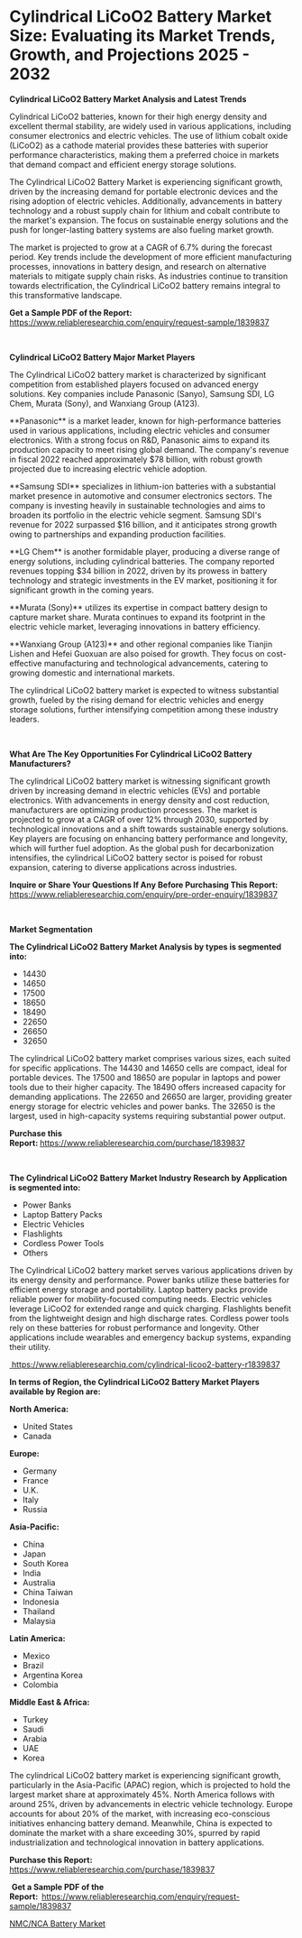 <p><h1>Cylindrical LiCoO2 Battery Market Size: Evaluating its Market Trends, Growth, and Projections 2025 - 2032</h1></p><p><strong>Cylindrical LiCoO2 Battery Market Analysis and Latest Trends</strong></p>
<p><p>Cylindrical LiCoO2 batteries, known for their high energy density and excellent thermal stability, are widely used in various applications, including consumer electronics and electric vehicles. The use of lithium cobalt oxide (LiCoO2) as a cathode material provides these batteries with superior performance characteristics, making them a preferred choice in markets that demand compact and efficient energy storage solutions.</p><p>The Cylindrical LiCoO2 Battery Market is experiencing significant growth, driven by the increasing demand for portable electronic devices and the rising adoption of electric vehicles. Additionally, advancements in battery technology and a robust supply chain for lithium and cobalt contribute to the market's expansion. The focus on sustainable energy solutions and the push for longer-lasting battery systems are also fueling market growth.</p><p>The market is projected to grow at a CAGR of 6.7% during the forecast period. Key trends include the development of more efficient manufacturing processes, innovations in battery design, and research on alternative materials to mitigate supply chain risks. As industries continue to transition towards electrification, the Cylindrical LiCoO2 battery remains integral to this transformative landscape.</p></p>
<p><strong>Get a Sample PDF of the Report:&nbsp;</strong> <a href="https://www.reliableresearchiq.com/enquiry/request-sample/1839837?utm_campaign=1082&utm_medium=2&utm_source=Github&utm_content=ia&utm_term=14022025&utm_id=cylindrical-licoo2-battery">https://www.reliableresearchiq.com/enquiry/request-sample/1839837</a></p>
<p>&nbsp;</p>
<p><strong>Cylindrical LiCoO2 Battery Major Market Players</strong></p>
<p><p>The Cylindrical LiCoO2 battery market is characterized by significant competition from established players focused on advanced energy solutions. Key companies include Panasonic (Sanyo), Samsung SDI, LG Chem, Murata (Sony), and Wanxiang Group (A123).</p><p>**Panasonic** is a market leader, known for high-performance batteries used in various applications, including electric vehicles and consumer electronics. With a strong focus on R&D, Panasonic aims to expand its production capacity to meet rising global demand. The company's revenue in fiscal 2022 reached approximately $78 billion, with robust growth projected due to increasing electric vehicle adoption.</p><p>**Samsung SDI** specializes in lithium-ion batteries with a substantial market presence in automotive and consumer electronics sectors. The company is investing heavily in sustainable technologies and aims to broaden its portfolio in the electric vehicle segment. Samsung SDI's revenue for 2022 surpassed $16 billion, and it anticipates strong growth owing to partnerships and expanding production facilities.</p><p>**LG Chem** is another formidable player, producing a diverse range of energy solutions, including cylindrical batteries. The company reported revenues topping $34 billion in 2022, driven by its prowess in battery technology and strategic investments in the EV market, positioning it for significant growth in the coming years.</p><p>**Murata (Sony)** utilizes its expertise in compact battery design to capture market share. Murata continues to expand its footprint in the electric vehicle market, leveraging innovations in battery efficiency. </p><p>**Wanxiang Group (A123)** and other regional companies like Tianjin Lishen and Hefei Guoxuan are also poised for growth. They focus on cost-effective manufacturing and technological advancements, catering to growing domestic and international markets.</p><p>The cylindrical LiCoO2 battery market is expected to witness substantial growth, fueled by the rising demand for electric vehicles and energy storage solutions, further intensifying competition among these industry leaders.</p></p>
<p>&nbsp;</p>
<p><strong>What Are The Key Opportunities For Cylindrical LiCoO2 Battery Manufacturers?</strong></p>
<p><p>The cylindrical LiCoO2 battery market is witnessing significant growth driven by increasing demand in electric vehicles (EVs) and portable electronics. With advancements in energy density and cost reduction, manufacturers are optimizing production processes. The market is projected to grow at a CAGR of over 12% through 2030, supported by technological innovations and a shift towards sustainable energy solutions. Key players are focusing on enhancing battery performance and longevity, which will further fuel adoption. As the global push for decarbonization intensifies, the cylindrical LiCoO2 battery sector is poised for robust expansion, catering to diverse applications across industries.</p></p>
<p><strong>Inquire or Share Your Questions If Any Before Purchasing This Report:</strong> <a href="https://www.reliableresearchiq.com/enquiry/pre-order-enquiry/1839837?utm_campaign=1082&utm_medium=2&utm_source=Github&utm_content=ia&utm_term=14022025&utm_id=cylindrical-licoo2-battery">https://www.reliableresearchiq.com/enquiry/pre-order-enquiry/1839837</a></p>
<p>&nbsp;</p>
<p><strong>Market Segmentation</strong></p>
<p><strong>The Cylindrical LiCoO2 Battery Market Analysis by types is segmented into:</strong></p>
<p><ul><li>14430</li><li>14650</li><li>17500</li><li>18650</li><li>18490</li><li>22650</li><li>26650</li><li>32650</li></ul></p>
<p><p>The cylindrical LiCoO2 battery market comprises various sizes, each suited for specific applications. The 14430 and 14650 cells are compact, ideal for portable devices. The 17500 and 18650 are popular in laptops and power tools due to their higher capacity. The 18490 offers increased capacity for demanding applications. The 22650 and 26650 are larger, providing greater energy storage for electric vehicles and power banks. The 32650 is the largest, used in high-capacity systems requiring substantial power output.</p></p>
<p><strong>Purchase this Report:&nbsp;</strong><a href="https://www.reliableresearchiq.com/purchase/1839837?utm_campaign=1082&utm_medium=2&utm_source=Github&utm_content=ia&utm_term=14022025&utm_id=cylindrical-licoo2-battery">https://www.reliableresearchiq.com/purchase/1839837</a></p>
<p>&nbsp;</p>
<p><strong>The Cylindrical LiCoO2 Battery Market Industry Research by Application is segmented into:</strong></p>
<p><ul><li>Power Banks</li><li>Laptop Battery Packs</li><li>Electric Vehicles</li><li>Flashlights</li><li>Cordless Power Tools</li><li>Others</li></ul></p>
<p><p>The Cylindrical LiCoO2 battery market serves various applications driven by its energy density and performance. Power banks utilize these batteries for efficient energy storage and portability. Laptop battery packs provide reliable power for mobility-focused computing needs. Electric vehicles leverage LiCoO2 for extended range and quick charging. Flashlights benefit from the lightweight design and high discharge rates. Cordless power tools rely on these batteries for robust performance and longevity. Other applications include wearables and emergency backup systems, expanding their utility.</p></p>
<p><a href="https://www.reliableresearchiq.com/cylindrical-licoo2-battery-r1839837?utm_campaign=1082&utm_medium=2&utm_source=Github&utm_content=ia&utm_term=14022025&utm_id=cylindrical-licoo2-battery">&nbsp;https://www.reliableresearchiq.com/cylindrical-licoo2-battery-r1839837</a></p>
<p><strong>In terms of Region, the Cylindrical LiCoO2 Battery Market Players available by Region are:</strong></p>
<p>
    <p> <strong> North America: </strong>
        <ul>
            <li>United States</li>
            <li>Canada</li>
        </ul>
        </p> 
    <p> <strong> Europe: </strong>
        <ul>
            <li>Germany</li>
            <li>France</li>
            <li>U.K.</li>
            <li>Italy</li>
            <li>Russia</li>
        </ul>
        </p> 
    <p> <strong> Asia-Pacific: </strong>
        <ul>
            <li>China</li>
            <li>Japan</li>
            <li>South Korea</li>
            <li>India</li>
            <li>Australia</li>
            <li>China Taiwan</li>
            <li>Indonesia</li>
            <li>Thailand</li>
            <li>Malaysia</li>
        </ul>
        </p> 
    <p> <strong> Latin America: </strong>
        <ul>
            <li>Mexico</li>
            <li>Brazil</li>
            <li>Argentina Korea</li>
            <li>Colombia</li>
        </ul>
        </p> 
    <p> <strong> Middle East & Africa: </strong>
        <ul>
            <li>Turkey</li>
            <li>Saudi</li>
            <li>Arabia</li>
            <li>UAE</li>
            <li>Korea</li>
        </ul>
    </p>
    </p>
<p><p>The cylindrical LiCoO2 battery market is experiencing significant growth, particularly in the Asia-Pacific (APAC) region, which is projected to hold the largest market share at approximately 45%. North America follows with around 25%, driven by advancements in electric vehicle technology. Europe accounts for about 20% of the market, with increasing eco-conscious initiatives enhancing battery demand. Meanwhile, China is expected to dominate the market with a share exceeding 30%, spurred by rapid industrialization and technological innovation in battery applications.</p></p>
<p><strong>Purchase this Report: </strong><a href="https://www.reliableresearchiq.com/purchase/1839837?utm_campaign=1082&utm_medium=2&utm_source=Github&utm_content=ia&utm_term=14022025&utm_id=cylindrical-licoo2-battery">https://www.reliableresearchiq.com/purchase/1839837</a></p>
<p>&nbsp;<strong>Get a Sample PDF of the Report:&nbsp;&nbsp;</strong><a href="https://www.reliableresearchiq.com/enquiry/request-sample/1839837?utm_campaign=1082&utm_medium=2&utm_source=Github&utm_content=ia&utm_term=14022025&utm_id=cylindrical-licoo2-battery">https://www.reliableresearchiq.com/enquiry/request-sample/1839837</a></p>
<p><strong></strong></p>
<p><p><a href="https://github.com/naulasulakr0/Market-Research-Report-List-1/blob/main/nmcnca-battery-market.md?utm_campaign=1082&utm_medium=2&utm_source=Github&utm_content=ia&utm_term=14022025&utm_id=cylindrical-licoo2-battery">NMC/NCA Battery Market</a></p></p>